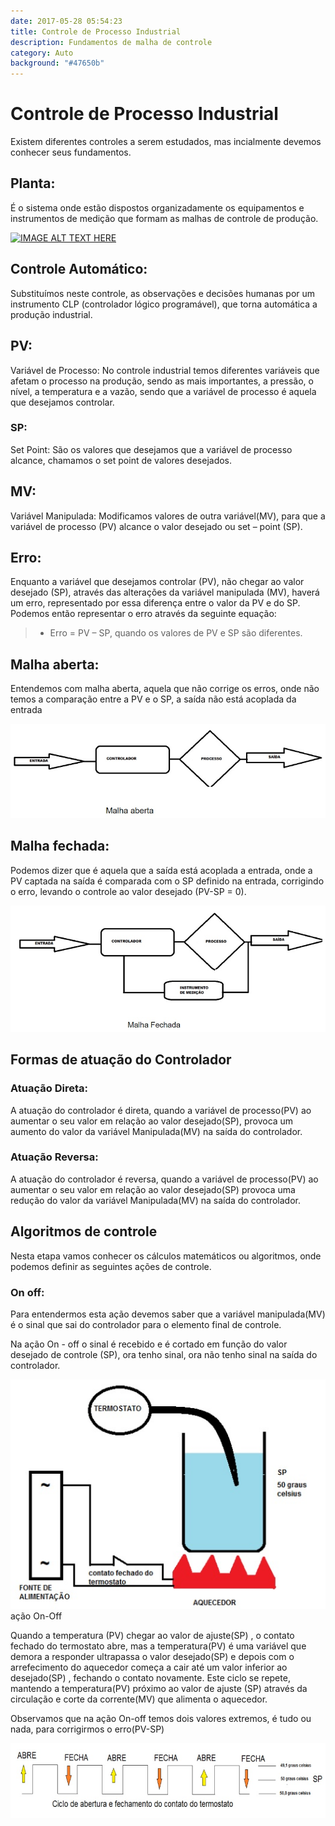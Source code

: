 ```yaml
---
date: 2017-05-28 05:54:23
title: Controle de Processo Industrial
description: Fundamentos de malha de controle
category: Auto
background: "#47650b"
---
```


# Controle de Processo Industrial

Existem diferentes controles a serem estudados, mas incialmente devemos conhecer seus fundamentos.

## Planta: 
É o sistema onde estão dispostos organizadamente os equipamentos e instrumentos de medição que formam as malhas de controle de produção. 

[![IMAGE ALT TEXT HERE](https://suporte.personalblips.com.br/wp-content/uploads/2020/08/ControlePross.png)](http://www.youtube.com/embed/kSgkbis_Gj4)

## Controle Automático: 
Substituímos neste controle, as observações e decisões humanas por um instrumento CLP (controlador lógico programável), que torna automática a produção industrial.

## PV: 
Variável de Processo: No controle industrial temos diferentes variáveis que afetam o processo na produção, sendo as mais importantes, a pressão, o nível, a temperatura e a vazão, sendo que a variável de processo é aquela que desejamos controlar. 
### SP: 
Set Point: São os valores que desejamos que a variável de processo alcance, chamamos o set point de valores desejados. 

## MV: 
Variável Manipulada: Modificamos valores de outra variável(MV), para que a variável de processo (PV) alcance o valor desejado ou set – point (SP).

## Erro: 
Enquanto a variável que desejamos controlar (PV), não chegar ao valor desejado (SP), através das alterações da variável manipulada (MV), haverá um erro, representado por essa diferença entre o valor da PV e do SP. Podemos então representar o erro através da seguinte equação:

> - Erro = PV – SP, quando os valores de PV e SP são diferentes.

## Malha aberta: 
Entendemos com malha aberta, aquela que não corrige os erros, onde não temos a comparação entre a PV e o SP, a saída não está acoplada da entrada 
 
![malha](/assets/img/malha.jpg)

## Malha fechada: 
Podemos dizer que é aquela que a saída está acoplada a entrada, onde a PV captada na saída é comparada com o SP definido na entrada, corrigindo o erro, levando o controle ao valor desejado (PV-SP = 0).  

![malhafechada](/assets/img/malhafechada.jpg)

## Formas de atuação do Controlador 

### Atuação Direta: 
A atuação do controlador é direta, quando a variável de processo(PV) ao aumentar o seu valor em relação ao valor desejado(SP), provoca um aumento do valor da variável Manipulada(MV) na saída do controlador. 

### Atuação Reversa: 
A atuação do controlador é reversa, quando a variável de processo(PV) ao aumentar o seu valor em relação ao valor desejado(SP) provoca uma redução do valor da variável Manipulada(MV) na saída do controlador. 

## Algoritmos de controle 

 Nesta etapa vamos conhecer os cálculos matemáticos ou algoritmos, onde podemos definir as seguintes ações de controle.  

### On off:  
Para entendermos esta ação devemos saber que a variável manipulada(MV) é o sinal que sai do controlador para o elemento final de controle. 

Na ação On - off o sinal é recebido e é cortado em função do valor desejado de controle (SP), ora tenho sinal, ora não tenho sinal na saída do controlador. 

![onoff](/assets/img/onoff.jpg)
                   ação On-Off

Quando a temperatura (PV) chegar ao valor de ajuste(SP) , o contato fechado do termostato abre, mas a temperatura(PV) é uma variável que demora a responder ultrapassa o valor desejado(SP) e depois com o arrefecimento do aquecedor começa a cair até um valor inferior ao desejado(SP) , fechando o contato novamente. Este ciclo se repete, mantendo a temperatura(PV) próximo ao valor de ajuste (SP) através da circulação e corte da corrente(MV) que alimenta o aquecedor.  

Observamos que na ação On-off temos dois valores extremos, é tudo ou nada, para corrigirmos o erro(PV-SP)   

![controleonoff](/assets/img/controleonoff.jpg)
